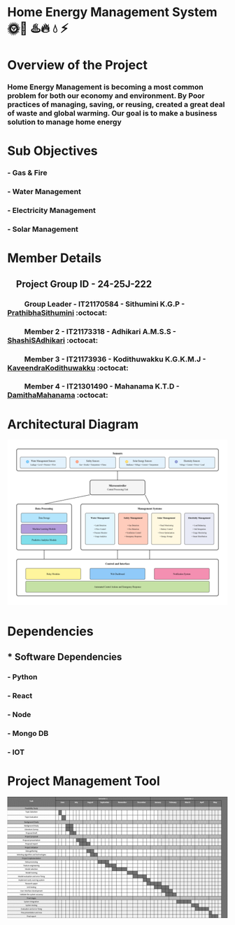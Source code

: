 # Home Energy Management System 🌞🔋 ♨️🔥 💧 ⚡


# Overview of the Project
   ### Home Energy Management is becoming a most common problem for both our economy and environment. By Poor practices of managing, saving, or reusing, created a great deal of waste and global warming. Our goal is to make a business solution to manage home energy

# Sub Objectives
### - Gas & Fire
### - Water Management 
### - Electricity Management
### - Solar Management  

# Member Details

 ## &nbsp; &nbsp; Project Group ID - 24-25J-222
   ### &nbsp; &nbsp; &nbsp; &nbsp; &nbsp; Group Leader - IT21170584 - Sithumini K.G.P - [PrathibhaSithumini](https://github.com/PrathibhaSithu) :octocat:
   ### &nbsp; &nbsp; &nbsp; &nbsp; &nbsp; Member 2 - IT21173318 - Adhikari A.M.S.S - [ShashiSAdhikari](https://github.com/ShashiSAdhikari) :octocat:
   ### &nbsp; &nbsp; &nbsp; &nbsp; &nbsp; Member 3 - IT21173936 - Kodithuwakku K.G.K.M.J - [KaveendraKodithuwakku](https://github.com/kaveeeee) :octocat:
   ### &nbsp; &nbsp; &nbsp; &nbsp; &nbsp; Member 4 - IT21301490 - Mahanama K.T.D - [DamithaMahanama](https://github.com/DamithaMahanama) :octocat:

# Architectural Diagram
<img src ="SystemDiagram.png">

# Dependencies
##  * Software Dependencies
  ### - Python
  ### - React
  ### - Node
  ### - Mongo DB
  ### - IOT

# Project Management Tool
<img src ="Gantt.png">


